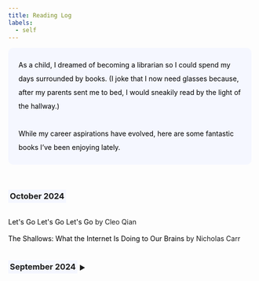 ```yaml
---
title: Reading Log
labels: 
  - self
---
```


<p style="padding: 1.5em 1.5em; background: #f5f7ff; border-radius: 10px; color: #000; width: 90%; line-height: 2;">
As a child, I dreamed of becoming a librarian so I could spend my days surrounded by books. (I joke that I now need glasses because, after my parents sent me to bed, I would sneakily read by the light of the hallway.) <br><br>
While my career aspirations have evolved, here are some fantastic books I’ve been enjoying lately.
</p>
<br>

<h3><span style="background-color: #f5f7ff; padding: 0.2em;">October 2024</span></h3> 
<br>
    <a href="https://cleoqian.com/Let-s-Go-Let-s-Go-Let-s-Go" style="text-decoration: none; color: #000;">
        Let's Go Let's Go Let's Go
    </a> by Cleo Qian <br><br>
    <a href="https://www.nicholascarr.com/?page_id=16" style="text-decoration: none; color: #000;">
        The Shallows: What the Internet Is Doing to Our Brains
    </a> by Nicholas Carr <br><br>

<h3 onclick="toggleDropdown('septemberDropdown', this)" style="cursor: pointer;">
    <span style="background-color: #f5f7ff; padding: 0.2em;">September 2024</span> <span style="font-size: 0.8em;" class="arrow">&#9654;</span>
</h3>
<div id="septemberDropdown" style="display: none;">
<br>
    <a href="https://www.sevenminutesolution.com/" style="text-decoration: none; color: #000;">
        The 7-Minute Productivity Solution
    </a>
  by John Brandon <br><br>

  <p style="padding: 2em 2em; background: #f5f7ff; border-radius: 4px; color: #000; width: 90%; line-height: 2.5;">
    <b>Takeways:</b> Productivity is the pursuit of external goals. It’s essential to shift our perspective on productivity from solely self-improvement to a focus on serving others and making a meaningful difference. <br>There is a distinction between a morning routine, which allows for reflection on "moments of hope," and planning your day. While both are important, they serve different purposes in enhancing productivity.
  </p>
  <a href="https://emilyamills.com/book/" style="text-decoration: none; color: #000;">
        The Art of Visual Notetaking
    </a>
   by Emily Mills <br><br>

  <p style="padding: 2em 2em; background: #f5f7ff; border-radius: 4px; color: #000; width: 90%; line-height: 2.5;">
    <b>Takeways</b>A new form of recollection, visual notetaking combines words and images to enhance understanding and retention. It encourages active listening and engagement, making it easier to process information. <br>Simple sketching techniques, such as icons, arrows, and shapes, can effectively convey complex ideas. You don’t need to be an artist; basic drawings can communicate concepts clearly.
  </p>

</div>

<script>
    function toggleDropdown(id, element) {
        var dropdown = document.getElementById(id);
        dropdown.style.display = dropdown.style.display === 'none' ? 'block' : 'none';
        
        // Toggle arrow direction
        var arrow = element.querySelector('.arrow');
        arrow.innerHTML = dropdown.style.display === 'block' ? '&#9660;' : '&#9654;';
    }
</script>
